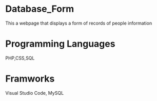 # Database_Form
This a webpage that displays a form of records of people information

# Programming Languages
PHP,CSS,SQL

# Framworks
Visual Studio Code, MySQL
